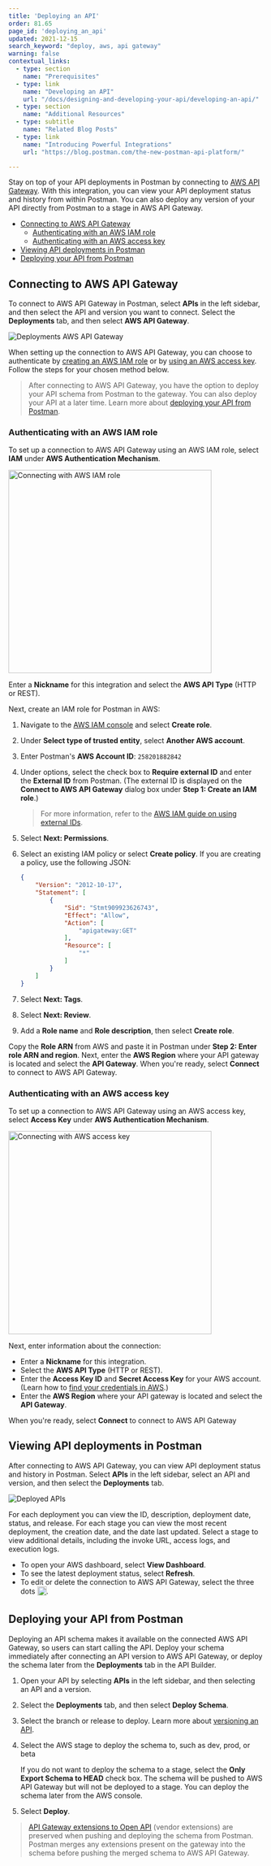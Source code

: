 ```yaml
---
title: 'Deploying an API'
order: 81.65
page_id: 'deploying_an_api'
updated: 2021-12-15
search_keyword: "deploy, aws, api gateway"
warning: false
contextual_links:
  - type: section
    name: "Prerequisites"
  - type: link
    name: "Developing an API"
    url: "/docs/designing-and-developing-your-api/developing-an-api/"
  - type: section
    name: "Additional Resources"
  - type: subtitle
    name: "Related Blog Posts"
  - type: link
    name: "Introducing Powerful Integrations"
    url: "https://blog.postman.com/the-new-postman-api-platform/"

---
```


Stay on top of your API deployments in Postman by connecting to [AWS API Gateway](https://aws.amazon.com/api-gateway/). With this integration, you can view your API deployment status and history from within Postman. You can also deploy any version of your API directly from Postman to a stage in AWS API Gateway.

* [Connecting to AWS API Gateway](#connecting-to-aws-api-gateway)
    * [Authenticating with an AWS IAM role](#authenticating-with-an-aws-iam-role)
    * [Authenticating with an AWS access key](#authenticating-with-an-aws-access-key)
* [Viewing API deployments in Postman](#viewing-api-deployments-in-postman)
* [Deploying your API from Postman](#deploying-your-api-from-postman)

## Connecting to AWS API Gateway

To connect to AWS API Gateway in Postman, select **APIs** in the left sidebar, and then select the API and version you want to connect. Select the **Deployments** tab, and then select **AWS API Gateway**.

<img alt="Deployments AWS API Gateway" src="https://assets.postman.com/postman-docs/deployments-aws-api-gateway-v9.jpg"/>

When setting up the connection to AWS API Gateway, you can choose to authenticate by [creating an AWS IAM role](#authenticating-with-an-aws-iam-role) or by [using an AWS access key](#authenticating-with-an-aws-access-key). Follow the steps for your chosen method below.

> After connecting to AWS API Gateway, you have the option to deploy your API schema from Postman to the gateway. You can also deploy your API at a later time. Learn more about [deploying your API from Postman](#deploying-your-api-from-postman).

### Authenticating with an AWS IAM role

To set up a connection to AWS API Gateway using an AWS IAM role, select **IAM** under **AWS Authentication Mechanism**.

<img alt="Connecting with AWS IAM role" src="https://assets.postman.com/postman-docs/connect-to-api-gateway-with-iam-role-v9.jpg" width="400px"/>

Enter a **Nickname** for this integration and select the **AWS API Type** (HTTP or REST).

Next, create an IAM role for Postman in AWS:

1. Navigate to the [AWS IAM console](https://console.aws.amazon.com/iam/home#/roles) and select **Create role**.
2. Under **Select type of trusted entity**, select **Another AWS account**.
3. Enter Postman's **AWS Account ID**: `258201882842`
4. Under options, select the check box to **Require external ID** and enter the **External ID** from Postman. (The external ID is displayed on the **Connect to AWS API Gateway** dialog box under **Step 1: Create an IAM role**.)

    > For more information, refer to the [AWS IAM guide on using external IDs](https://docs.aws.amazon.com/IAM/latest/UserGuide/id_roles_create_for-user_externalid.html).

5. Select **Next: Permissions**.
6. Select an existing IAM policy or select **Create policy**. If you are creating a policy, use the following JSON:

    ```json
    {
        "Version": "2012-10-17",
        "Statement": [
            {
                "Sid": "Stmt909923626743",
                "Effect": "Allow",
                "Action": [
                    "apigateway:GET"
                ],
                "Resource": [
                    "*"
                ]
            }
        ]
    }
    ```

7. Select **Next: Tags**.
8. Select **Next: Review**.
9. Add a **Role name** and **Role description**, then select **Create role**.

Copy the **Role ARN** from AWS and paste it in Postman under **Step 2: Enter role ARN and region**. Next, enter the **AWS Region** where your API gateway is located and select the **API Gateway**. When you're ready, select **Connect** to connect to AWS API Gateway.

### Authenticating with an AWS access key

To set up a connection to AWS API Gateway using an AWS access key, select **Access Key** under **AWS Authentication Mechanism**.

<img alt="Connecting with AWS access key" src="https://assets.postman.com/postman-docs/connect-to-api-gateway-with-access-key.jpg" width="400px"/>

Next, enter information about the connection:

* Enter a **Nickname** for this integration.
* Select the **AWS API Type** (HTTP or REST).
* Enter the **Access Key ID** and **Secret Access Key** for your AWS account. (Learn how to [find your credentials in AWS](https://docs.aws.amazon.com/sdk-for-javascript/v2/developer-guide/getting-your-credentials.html).)
* Enter the **AWS Region** where your API gateway is located and select the **API Gateway**.

When you're ready, select **Connect** to connect to AWS API Gateway

## Viewing API deployments in Postman

After connecting to AWS API Gateway, you can view API deployment status and history in Postman. Select **APIs** in the left sidebar, select an API and version, and then select the **Deployments** tab.

<img alt="Deployed APIs" src="https://assets.postman.com/postman-docs/api-gateway-deployments-configured.jpg"/>

For each deployment you can view the ID, description, deployment date, status, and release. For each stage you can view the most recent deployment, the creation date, and the date last updated. Select a stage to view additional details, including the invoke URL, access logs, and execution logs.

* To open your AWS dashboard, select **View Dashboard**.
* To see the latest deployment status, select **Refresh**.
* To edit or delete the connection to AWS API Gateway, select the three dots <img alt="Three dots icon" src="https://assets.postman.com/postman-docs/icon-three-dots-v9.jpg" width="18px" style="vertical-align:middle;margin-bottom:5px">.

## Deploying your API from Postman

Deploying an API schema makes it available on the connected AWS API Gateway, so users can start calling the API. Deploy your schema immediately after connecting an API version to AWS API Gateway, or deploy the schema later from the **Deployments** tab in the API Builder.

1. Open your API by selecting **APIs** in the left sidebar, and then selecting an API and a version.
1. Select the **Deployments** tab, and then select **Deploy Schema**.
1. Select the branch or release to deploy. Learn more about [versioning an API](/docs/designing-and-developing-your-api/versioning-an-api/).
1. Select the AWS stage to deploy the schema to, such as dev, prod, or beta

    If you do not want to deploy the schema to a stage, select the **Only Export Schema to HEAD** check box. The schema will be pushed to AWS API Gateway but will not be deployed to a stage. You can deploy the schema later from the AWS console.

1. Select **Deploy**.

> [API Gateway extensions to Open API](https://docs.aws.amazon.com/apigateway/latest/developerguide/api-gateway-swagger-extensions.html) (vendor extensions) are preserved when pushing and deploying the schema from Postman. Postman merges any extensions present on the gateway into the schema before pushing the merged schema to AWS API Gateway.